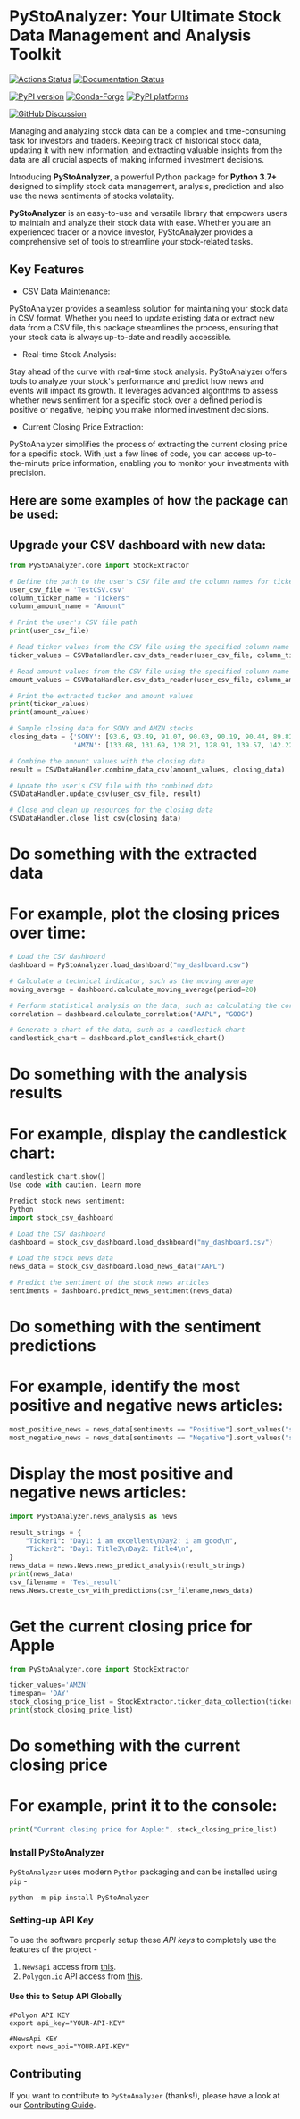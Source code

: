 # PyStoAnalyzer: Your Ultimate Stock Data Management and Analysis Toolkit

[![Actions Status][actions-badge]][actions-link]
[![Documentation Status][rtd-badge]][rtd-link]

[![PyPI version][pypi-version]][pypi-link]
[![Conda-Forge][conda-badge]][conda-link]
[![PyPI platforms][pypi-platforms]][pypi-link]

[![GitHub Discussion][github-discussions-badge]][github-discussions-link]



<!-- SPHINX-START -->

<!-- prettier-ignore-start -->
[actions-badge]:            https://github.com/Akhil-Sharma30/PyStoAnalyzer/workflows/CI/badge.svg
[actions-link]:             https://github.com/Akhil-Sharma30/PyStoAnalyzer/actions
[conda-badge]:              https://img.shields.io/conda/vn/conda-forge/PyStoAnalyzer
[conda-link]:               https://github.com/conda-forge/PyStoAnalyzer-feedstock
[github-discussions-badge]: https://img.shields.io/static/v1?label=Discussions&message=Ask&color=blue&logo=github
[github-discussions-link]:  https://github.com/Akhil-Sharma30/PyStoAnalyzer/discussions
[pypi-link]:                https://pypi.org/project/PyStoAnalyzer/
[pypi-platforms]:           https://img.shields.io/pypi/pyversions/PyStoAnalyzer
[pypi-version]:             https://img.shields.io/pypi/v/PyStoAnalyzer
[rtd-badge]:                https://readthedocs.org/projects/PyStoAnalyzer/badge/?version=latest
[rtd-link]:                 https://PyStoAnalyzer.readthedocs.io/en/latest/?badge=latest

<!-- prettier-ignore-end -->
Managing and analyzing stock data can be a complex and time-consuming task for investors and traders. Keeping track of historical stock data, updating it with new information, and extracting valuable insights from the data are all crucial aspects of making informed investment decisions. 

Introducing **PyStoAnalyzer**, a powerful Python package for **Python 3.7+** designed to simplify stock data management, analysis, prediction and also use the news sentiments of stocks volatality.

**PyStoAnalyzer** is an easy-to-use and versatile library that empowers users to maintain and analyze their stock data with ease. Whether you are an experienced trader or a novice investor, PyStoAnalyzer provides a comprehensive set of tools to streamline your stock-related tasks.

## Key Features

* CSV Data Maintenance:

PyStoAnalyzer provides a seamless solution for maintaining your stock data in CSV format. Whether you need to update existing data or extract new data from a CSV file, this package streamlines the process, ensuring that your stock data is always up-to-date and readily accessible.

* Real-time Stock Analysis:

Stay ahead of the curve with real-time stock analysis. PyStoAnalyzer offers tools to analyze your stock's performance and predict how news and events will impact its growth. It leverages advanced algorithms to assess whether news sentiment for a specific stock over a defined period is positive or negative, helping you make informed investment decisions.

* Current Closing Price Extraction:

PyStoAnalyzer simplifies the process of extracting the current closing price for a specific stock. With just a few lines of code, you can access up-to-the-minute price information, enabling you to monitor your investments with precision.

## Here are some examples of how the package can be used:

## Upgrade your CSV dashboard with new data:
```.py
from PyStoAnalyzer.core import StockExtractor

# Define the path to the user's CSV file and the column names for tickers and amounts
user_csv_file = 'TestCSV.csv'
column_ticker_name = "Tickers"
column_amount_name = "Amount"

# Print the user's CSV file path
print(user_csv_file)

# Read ticker values from the CSV file using the specified column name
ticker_values = CSVDataHandler.csv_data_reader(user_csv_file, column_ticker_name)

# Read amount values from the CSV file using the specified column name
amount_values = CSVDataHandler.csv_data_reader(user_csv_file, column_amount_name)

# Print the extracted ticker and amount values
print(ticker_values)
print(amount_values)

# Sample closing data for SONY and AMZN stocks
closing_data = {'SONY': [93.6, 93.49, 91.07, 90.03, 90.19, 90.44, 89.82, 83.85], 
                'AMZN': [133.68, 131.69, 128.21, 128.91, 139.57, 142.22, 139.94, 137.85]}

# Combine the amount values with the closing data
result = CSVDataHandler.combine_data_csv(amount_values, closing_data)

# Update the user's CSV file with the combined data
CSVDataHandler.update_csv(user_csv_file, result)

# Close and clean up resources for the closing data
CSVDataHandler.close_list_csv(closing_data)

```

# Do something with the extracted data
# For example, plot the closing prices over time:

```.py
# Load the CSV dashboard
dashboard = PyStoAnalyzer.load_dashboard("my_dashboard.csv")

# Calculate a technical indicator, such as the moving average
moving_average = dashboard.calculate_moving_average(period=20)

# Perform statistical analysis on the data, such as calculating the correlation between two stocks
correlation = dashboard.calculate_correlation("AAPL", "GOOG")

# Generate a chart of the data, such as a candlestick chart
candlestick_chart = dashboard.plot_candlestick_chart()
```

# Do something with the analysis results
# For example, display the candlestick chart:
```.py
candlestick_chart.show()
Use code with caution. Learn more

Predict stock news sentiment:
Python
import stock_csv_dashboard

# Load the CSV dashboard
dashboard = stock_csv_dashboard.load_dashboard("my_dashboard.csv")

# Load the stock news data
news_data = stock_csv_dashboard.load_news_data("AAPL")

# Predict the sentiment of the stock news articles
sentiments = dashboard.predict_news_sentiment(news_data)
```

# Do something with the sentiment predictions
# For example, identify the most positive and negative news articles:
```.py
most_positive_news = news_data[sentiments == "Positive"].sort_values("score", ascending=False).head(1)
most_negative_news = news_data[sentiments == "Negative"].sort_values("score", ascending=True).head(1)
```

# Display the most positive and negative news articles:
```.py
import PyStoAnalyzer.news_analysis as news

result_strings = {
    "Ticker1": "Day1: i am excellent\nDay2: i am good\n",
    "Ticker2": "Day1: Title3\nDay2: Title4\n",
}
news_data = news.News.news_predict_analysis(result_strings)
print(news_data)
csv_filename = 'Test_result'
news.News.create_csv_with_predictions(csv_filename,news_data)
```

# Get the current closing price for Apple
```.py
from PyStoAnalyzer.core import StockExtractor

ticker_values='AMZN'
timespan= 'DAY'
stock_closing_price_list = StockExtractor.ticker_data_collection(ticker_values,'day',1,'2023-08-09')
print(stock_closing_price_list)
```

# Do something with the current closing price
# For example, print it to the console:
```.py
print("Current closing price for Apple:", stock_closing_price_list)
```

### Install PyStoAnalyzer

`PyStoAnalyzer` uses modern `Python` packaging and can be installed using `pip` -
```
python -m pip install PyStoAnalyzer
```
### Setting-up API Key
To use the software properly setup these *API keys* to completely use the features of the 
project -

1. `Newsapi` access from [this](https://newsapi.org/).
2. `Polygon.io` API access from [this](https://polygon.io/).

#### Use this to Setup API Globally
```
#Polyon API KEY
export api_key="YOUR-API-KEY"

#NewsApi KEY
export news_api="YOUR-API-KEY"

```

## Contributing

If you want to contribute to `PyStoAnalyzer` (thanks!), please have a look at our
[Contributing Guide](https://github.com/Akhil-Sharma30/PyStoAnalyzer/blob/main/CONTRIBUTING.md).